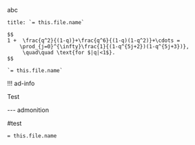 abc

````ad-info
title: `= this.file.name`

$$
1 +  \frac{q^2}{(1-q)}+\frac{q^6}{(1-q)(1-q^2)}+\cdots =
    \prod_{j=0}^{\infty}\frac{1}{(1-q^{5j+2})(1-q^{5j+3})},
     \quad\quad \text{for $|q|<1$}.
$$

`= this.file.name`

````

!!! ad-info

Test

--- admonition

#test

`= this.file.name`